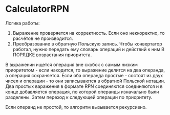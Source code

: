 # CalculatorRPN
Логика работы:
1. Выражение проверяется на корректность. Если оно неккоректно, то расчётов не производится.
2. Преобразование в обратную Польскую запись.
Чтобы конвертатор работал, нужно передать ему словарь операций и действий к ним В ПОРЯДКЕ возрастания приоритета.

В выражении ищется операция вне скобок с самым низким приоритетом - если находится, то выражение делится на два операнда, а операция сохраняется. 
Если оба операнда простые - состоят из двух чисел и операции - то они записываются в обратной Польской нотации. Два простых варажения в 
формате RPN соединяются соединяются и в конце добавляется операция, по которой операнды изначально были разделены. Затем переход к следующей операции по приоритету.

Если операнд не простой, то алгоритм вызывается рекурсивно.
